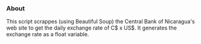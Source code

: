 ### About
This script scrappes (using Beautiful Soup) the Central Bank of Nicaragua's web site to get the daily exchange rate of C$ x US$.
It generates the exchange rate as a float variable.
